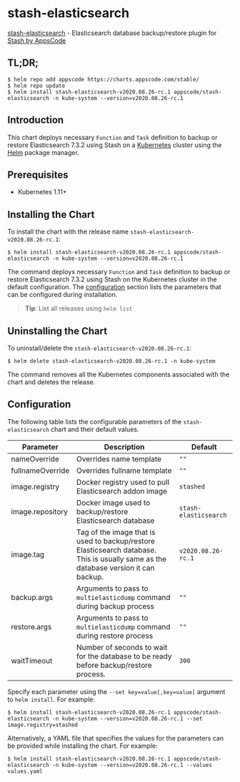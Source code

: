 # stash-elasticsearch

[stash-elasticsearch](https://github.com/stashed/elasticsearch) - Elasticsearch database backup/restore plugin for [Stash by AppsCode](https://stash.run)

## TL;DR;

```console
$ helm repo add appscode https://charts.appscode.com/stable/
$ helm repo update
$ helm install stash-elasticsearch-v2020.08.26-rc.1 appscode/stash-elasticsearch -n kube-system --version=v2020.08.26-rc.1
```

## Introduction

This chart deploys necessary `Function` and `Task` definition to backup or restore Elasticsearch 7.3.2 using Stash on a [Kubernetes](http://kubernetes.io) cluster using the [Helm](https://helm.sh) package manager.

## Prerequisites

- Kubernetes 1.11+

## Installing the Chart

To install the chart with the release name `stash-elasticsearch-v2020.08.26-rc.1`:

```console
$ helm install stash-elasticsearch-v2020.08.26-rc.1 appscode/stash-elasticsearch -n kube-system --version=v2020.08.26-rc.1
```

The command deploys necessary `Function` and `Task` definition to backup or restore Elasticsearch 7.3.2 using Stash on the Kubernetes cluster in the default configuration. The [configuration](#configuration) section lists the parameters that can be configured during installation.

> **Tip**: List all releases using `helm list`

## Uninstalling the Chart

To uninstall/delete the `stash-elasticsearch-v2020.08.26-rc.1`:

```console
$ helm delete stash-elasticsearch-v2020.08.26-rc.1 -n kube-system
```

The command removes all the Kubernetes components associated with the chart and deletes the release.

## Configuration

The following table lists the configurable parameters of the `stash-elasticsearch` chart and their default values.

|    Parameter     |                                                             Description                                                             |        Default        |
|------------------|-------------------------------------------------------------------------------------------------------------------------------------|-----------------------|
| nameOverride     | Overrides name template                                                                                                             | `""`                  |
| fullnameOverride | Overrides fullname template                                                                                                         | `""`                  |
| image.registry   | Docker registry used to pull Elasticsearch addon image                                                                              | `stashed`             |
| image.repository | Docker image used to backup/restore Elasticsearch database                                                                          | `stash-elasticsearch` |
| image.tag        | Tag of the image that is used to backup/restore Elasticsearch database. This is usually same as the database version it can backup. | `v2020.08.26-rc.1`    |
| backup.args      | Arguments to pass to `multielasticdump` command  during backup process                                                              | `""`                  |
| restore.args     | Arguments to pass to `multielasticdump` command during restore process                                                              | `""`                  |
| waitTimeout      | Number of seconds to wait for the database to be ready before backup/restore process.                                               | `300`                 |


Specify each parameter using the `--set key=value[,key=value]` argument to `helm install`. For example:

```console
$ helm install stash-elasticsearch-v2020.08.26-rc.1 appscode/stash-elasticsearch -n kube-system --version=v2020.08.26-rc.1 --set image.registry=stashed
```

Alternatively, a YAML file that specifies the values for the parameters can be provided while
installing the chart. For example:

```console
$ helm install stash-elasticsearch-v2020.08.26-rc.1 appscode/stash-elasticsearch -n kube-system --version=v2020.08.26-rc.1 --values values.yaml
```

